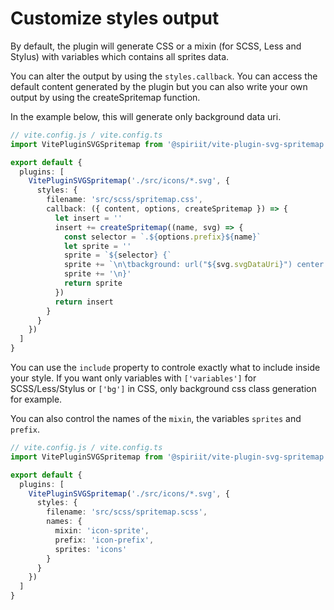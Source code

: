 # Customize styles output

By default, the plugin will generate CSS or a mixin (for SCSS, Less and Stylus) with variables which contains all sprites data.

You can alter the output by using the `styles.callback`. You can access the default content generated by the plugin but you can also write your own output by using the createSpritemap function.

In the example below, this will generate only background data uri.

```ts
// vite.config.js / vite.config.ts
import VitePluginSVGSpritemap from '@spiriit/vite-plugin-svg-spritemap'

export default {
  plugins: [
    VitePluginSVGSpritemap('./src/icons/*.svg', {
      styles: {
        filename: 'src/scss/spritemap.css',
        callback: ({ content, options, createSpritemap }) => {
          let insert = ''
          insert += createSpritemap((name, svg) => {
            const selector = `.${options.prefix}${name}`
            let sprite = ''
            sprite = `${selector} {`
            sprite += `\n\tbackground: url("${svg.svgDataUri}") center no-repeat;`
            sprite += '\n}'
            return sprite
          })
          return insert
        }
      }
    })
  ]
}
```

You can use the `include` property to controle exactly what to include inside your style. If you want only variables with `['variables']` for SCSS/Less/Stylus or `['bg']` in CSS, only background css class generation for example.

You can also control the names of the `mixin`, the variables `sprites` and `prefix`.

```ts
// vite.config.js / vite.config.ts
import VitePluginSVGSpritemap from '@spiriit/vite-plugin-svg-spritemap'

export default {
  plugins: [
    VitePluginSVGSpritemap('./src/icons/*.svg', {
      styles: {
        filename: 'src/scss/spritemap.scss',
        names: {
          mixin: 'icon-sprite',
          prefix: 'icon-prefix',
          sprites: 'icons'
        }
      }
    })
  ]
}
```
